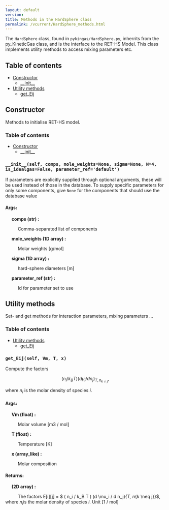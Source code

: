 ```yaml
---
layout: default
version: 
title: Methods in the HardSphere class
permalink: /vcurrent/HardSphere_methods.html
---
```


<!--- 
Generated at: 2023-11-06T11:58:48.754627
This is an auto-generated file, generated using the script at KineticGas/pyUtils/markdown_from_docstrings.py
The file is created by parsing the docstrings of the methods in the 
HardSphere class. For instructions on how to use the parser routines, see the
file KineticGas/pyUtils/markdown_from_docstrings.py--->

The `HardSphere` class, found in `pykingas/HardSphere.py`, inherrits from the py_KineticGas class, and  is the interface to the 
RET-HS Model. This class implements utility methods to access mixing parameters etc.

## Table of contents
  * [Constructor](#constructor)
    * [\_\_init\_\_](#__init__self-comps-mole_weightsnone-sigmanone-n4-is_idealgasfalse-parameter_refdefault)
  * [Utility methods](#utility-methods)
    * [get_Eij](#get_eijself-vm-t-x)

## Constructor

Methods to initialise RET-HS model.

### Table of contents
  * [Constructor](#constructor)
    * [\_\_init\_\_](#__init__self-comps-mole_weightsnone-sigmanone-n4-is_idealgasfalse-parameter_refdefault)


### `__init__(self, comps, mole_weights=None, sigma=None, N=4, is_idealgas=False, parameter_ref='default')`
If parameters are explicitly supplied through optional arguments, these will be used instead of those in the database.
To supply specific parameters for only some components, give `None` for the components that should use the database
value


#### Args:

&nbsp;&nbsp;&nbsp;&nbsp; **comps (str) :** 

&nbsp;&nbsp;&nbsp;&nbsp; &nbsp;&nbsp;&nbsp;&nbsp;  Comma-separated list of components

&nbsp;&nbsp;&nbsp;&nbsp; **mole_weights (1D array) :** 

&nbsp;&nbsp;&nbsp;&nbsp; &nbsp;&nbsp;&nbsp;&nbsp;  Molar weights [g/mol]

&nbsp;&nbsp;&nbsp;&nbsp; **sigma (1D array) :** 

&nbsp;&nbsp;&nbsp;&nbsp; &nbsp;&nbsp;&nbsp;&nbsp;  hard-sphere diameters [m]

&nbsp;&nbsp;&nbsp;&nbsp; **parameter_ref (str) :** 

&nbsp;&nbsp;&nbsp;&nbsp; &nbsp;&nbsp;&nbsp;&nbsp;  Id for parameter set to use

## Utility methods

Set- and get methods for interaction parameters, mixing parameters ...

### Table of contents
  * [Utility methods](#utility-methods)
    * [get_Eij](#get_eijself-vm-t-x)


### `get_Eij(self, Vm, T, x)`
Compute the factors

$$ ( n_i / k_B T ) (d \mu_i / d n_j)_{T, n_{k \neq j}}, $$

where $n_i$ is the molar density of species $i$.


#### Args:

&nbsp;&nbsp;&nbsp;&nbsp; **Vm (float) :** 

&nbsp;&nbsp;&nbsp;&nbsp; &nbsp;&nbsp;&nbsp;&nbsp;  Molar volume [m3 / mol]

&nbsp;&nbsp;&nbsp;&nbsp; **T (float) :** 

&nbsp;&nbsp;&nbsp;&nbsp; &nbsp;&nbsp;&nbsp;&nbsp;  Temperature [K]

&nbsp;&nbsp;&nbsp;&nbsp; **x (array_like) :** 

&nbsp;&nbsp;&nbsp;&nbsp; &nbsp;&nbsp;&nbsp;&nbsp;  Molar composition

#### Returns:

&nbsp;&nbsp;&nbsp;&nbsp; **(2D array) :** 

&nbsp;&nbsp;&nbsp;&nbsp; &nbsp;&nbsp;&nbsp;&nbsp;  The factors E[i][j] = $ ( n_i / k_B T ) (d \mu_i / d n_j)_{T, n_{k \neq j}}$, where $n_i$is the molar density of species $i$. Unit [1 / mol]

